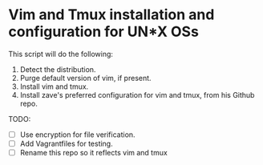 # Vim and Tmux installation and configuration for UN*X OSs
This script will do the following:
1. Detect the distribution.
2. Purge default version of vim, if present.
3. Install vim and tmux.
4. Install zave's preferred configuration for vim and tmux, from his Github repo.

TODO:
- [ ] Use encryption for file verification.
- [ ] Add Vagrantfiles for testing.
- [ ] Rename this repo so it reflects vim and tmux
